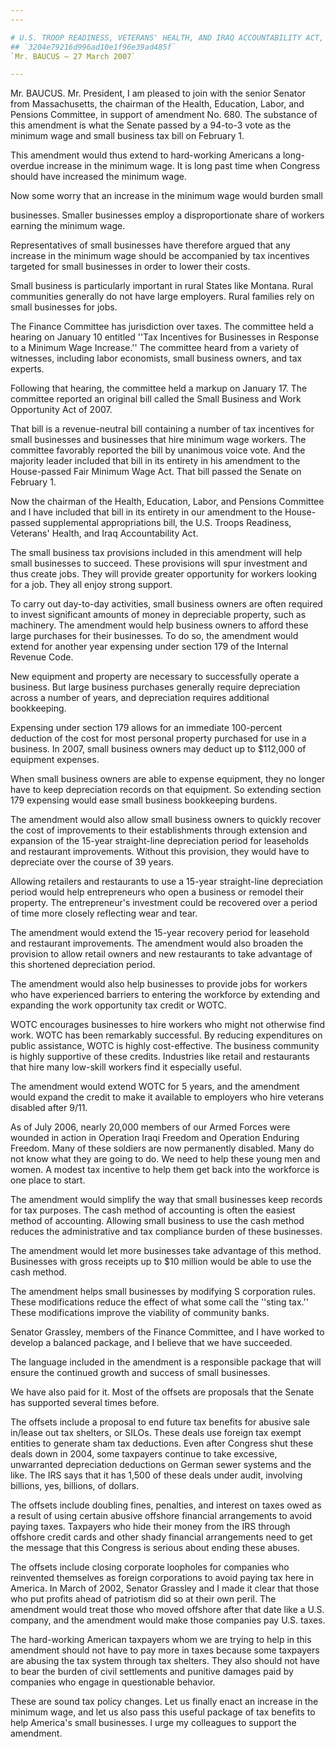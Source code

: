 ```yaml
---
---

# U.S. TROOP READINESS, VETERANS' HEALTH, AND IRAQ ACCOUNTABILITY ACT,
## `3204e79216d996ad10e1f96e39ad485f`
`Mr. BAUCUS — 27 March 2007`

---
```



Mr. BAUCUS. Mr. President, I am pleased to join with the senior 
Senator from Massachusetts, the chairman of the Health, Education, 
Labor, and Pensions Committee, in support of amendment No. 680. The 
substance of this amendment is what the Senate passed by a 94-to-3 vote 
as the minimum wage and small business tax bill on February 1.

This amendment would thus extend to hard-working Americans a long-
overdue increase in the minimum wage. It is long past time when 
Congress should have increased the minimum wage.

Now some worry that an increase in the minimum wage would burden 
small


businesses. Smaller businesses employ a disproportionate share of 
workers earning the minimum wage.

Representatives of small businesses have therefore argued that any 
increase in the minimum wage should be accompanied by tax incentives 
targeted for small businesses in order to lower their costs.

Small business is particularly important in rural States like 
Montana. Rural communities generally do not have large employers. Rural 
families rely on small businesses for jobs.

The Finance Committee has jurisdiction over taxes. The committee held 
a hearing on January 10 entitled ''Tax Incentives for Businesses in 
Response to a Minimum Wage Increase.'' The committee heard from a 
variety of witnesses, including labor economists, small business 
owners, and tax experts.

Following that hearing, the committee held a markup on January 17. 
The committee reported an original bill called the Small Business and 
Work Opportunity Act of 2007.

That bill is a revenue-neutral bill containing a number of tax 
incentives for small businesses and businesses that hire minimum wage 
workers. The committee favorably reported the bill by unanimous voice 
vote. And the majority leader included that bill in its entirety in his 
amendment to the House-passed Fair Minimum Wage Act. That bill passed 
the Senate on February 1.

Now the chairman of the Health, Education, Labor, and Pensions 
Committee and I have included that bill in its entirety in our 
amendment to the House-passed supplemental appropriations bill, the 
U.S. Troops Readiness, Veterans' Health, and Iraq Accountability Act.

The small business tax provisions included in this amendment will 
help small businesses to succeed. These provisions will spur investment 
and thus create jobs. They will provide greater opportunity for workers 
looking for a job. They all enjoy strong support.

To carry out day-to-day activities, small business owners are often 
required to invest significant amounts of money in depreciable 
property, such as machinery. The amendment would help business owners 
to afford these large purchases for their businesses. To do so, the 
amendment would extend for another year expensing under section 179 of 
the Internal Revenue Code.

New equipment and property are necessary to successfully operate a 
business. But large business purchases generally require depreciation 
across a number of years, and depreciation requires additional 
bookkeeping.

Expensing under section 179 allows for an immediate 100-percent 
deduction of the cost for most personal property purchased for use in a 
business. In 2007, small business owners may deduct up to $112,000 of 
equipment expenses.

When small business owners are able to expense equipment, they no 
longer have to keep depreciation records on that equipment. So 
extending section 179 expensing would ease small business bookkeeping 
burdens.

The amendment would also allow small business owners to quickly 
recover the cost of improvements to their establishments through 
extension and expansion of the 15-year straight-line depreciation 
period for leaseholds and restaurant improvements. Without this 
provision, they would have to depreciate over the course of 39 years.

Allowing retailers and restaurants to use a 15-year straight-line 
depreciation period would help entrepreneurs who open a business or 
remodel their property. The entrepreneur's investment could be 
recovered over a period of time more closely reflecting wear and tear.

The amendment would extend the 15-year recovery period for leasehold 
and restaurant improvements. The amendment would also broaden the 
provision to allow retail owners and new restaurants to take advantage 
of this shortened depreciation period.

The amendment would also help businesses to provide jobs for workers 
who have experienced barriers to entering the workforce by extending 
and expanding the work opportunity tax credit or WOTC.

WOTC encourages businesses to hire workers who might not otherwise 
find work. WOTC has been remarkably successful. By reducing 
expenditures on public assistance, WOTC is highly cost-effective. The 
business community is highly supportive of these credits. Industries 
like retail and restaurants that hire many low-skill workers find it 
especially useful.

The amendment would extend WOTC for 5 years, and the amendment would 
expand the credit to make it available to employers who hire veterans 
disabled after 9/11.

As of July 2006, nearly 20,000 members of our Armed Forces were 
wounded in action in Operation Iraqi Freedom and Operation Enduring 
Freedom. Many of these soldiers are now permanently disabled. Many do 
not know what they are going to do. We need to help these young men and 
women. A modest tax incentive to help them get back into the workforce 
is one place to start.

The amendment would simplify the way that small businesses keep 
records for tax purposes. The cash method of accounting is often the 
easiest method of accounting. Allowing small business to use the cash 
method reduces the administrative and tax compliance burden of these 
businesses.

The amendment would let more businesses take advantage of this 
method. Businesses with gross receipts up to $10 million would be able 
to use the cash method.

The amendment helps small businesses by modifying S corporation 
rules. These modifications reduce the effect of what some call the 
''sting tax.'' These modifications improve the viability of community 
banks.

Senator Grassley, members of the Finance Committee, and I have worked 
to develop a balanced package, and I believe that we have succeeded.

The language included in the amendment is a responsible package that 
will ensure the continued growth and success of small businesses.

We have also paid for it. Most of the offsets are proposals that the 
Senate has supported several times before.

The offsets include a proposal to end future tax benefits for abusive 
sale in/lease out tax shelters, or SILOs. These deals use foreign tax 
exempt entities to generate sham tax deductions. Even after Congress 
shut these deals down in 2004, some taxpayers continue to take 
excessive, unwarranted depreciation deductions on German sewer systems 
and the like. The IRS says that it has 1,500 of these deals under 
audit, involving billions, yes, billions, of dollars.

The offsets include doubling fines, penalties, and interest on taxes 
owed as a result of using certain abusive offshore financial 
arrangements to avoid paying taxes. Taxpayers who hide their money from 
the IRS through offshore credit cards and other shady financial 
arrangements need to get the message that this Congress is serious 
about ending these abuses.

The offsets include closing corporate loopholes for companies who 
reinvented themselves as foreign corporations to avoid paying tax here 
in America. In March of 2002, Senator Grassley and I made it clear that 
those who put profits ahead of patriotism did so at their own peril. 
The amendment would treat those who moved offshore after that date like 
a U.S. company, and the amendment would make those companies pay U.S. 
taxes.

The hard-working American taxpayers whom we are trying to help in 
this amendment should not have to pay more in taxes because some 
taxpayers are abusing the tax system through tax shelters. They also 
should not have to bear the burden of civil settlements and punitive 
damages paid by companies who engage in questionable behavior.

These are sound tax policy changes. Let us finally enact an increase 
in the minimum wage, and let us also pass this useful package of tax 
benefits to help America's small businesses. I urge my colleagues to 
support the amendment.